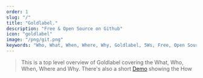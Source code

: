 ```yaml
---
order: 1
slug: "/"
title: "Goldlabel."
description: "Free & Open Source on Github"
icon: "goldlabel"
image: "/png/git.png"
keywords: "Who, What, When, Where, Why, Goldlabel, 5Ws, Free, Open Source, Github, contact, OPENAI"
---
```


> This is a top level overview of Goldlabel covering the What, Who, When, Where and Why. There's also a short [Demo](/about/demo) showing the How